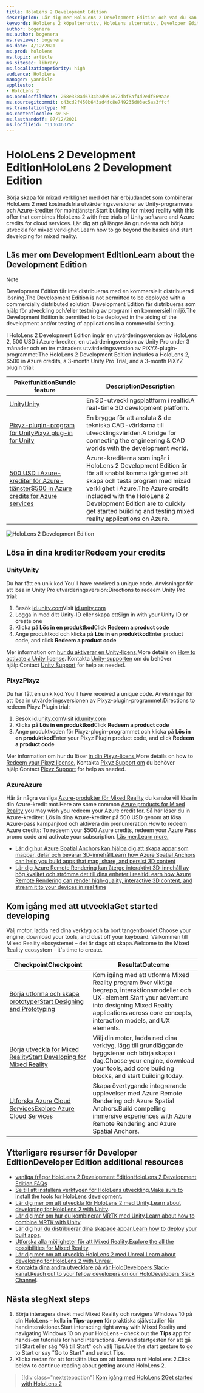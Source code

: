 ```yaml
---
title: HoloLens 2 Development Edition
description: Lär dig mer HoloLens 2 Development Edition och vad du kan göra när du har skaffat en egen.
keywords: HoloLens 2 köpalternativ, HoloLens alternativ, Developer Edition
author: bogenera
ms.author: bogenera
ms.reviewer: bogenera
ms.date: 4/12/2021
ms.prod: hololens
ms.topic: article
ms.sitesec: library
ms.localizationpriority: high
audience: HoloLens
manager: yannisle
appliesto:
- HoloLens 2
ms.openlocfilehash: 268e338ad6734b2d951e72dbf8af4d2edf569aae
ms.sourcegitcommit: c43cd2f450b643ad4fc8e749235d03ec5aa3ffcf
ms.translationtype: MT
ms.contentlocale: sv-SE
ms.lasthandoff: 07/12/2021
ms.locfileid: "113636375"
---
```

# <a name="hololens-2-development-edition"></a><span data-ttu-id="099ec-104">HoloLens 2 Development Edition</span><span class="sxs-lookup"><span data-stu-id="099ec-104">HoloLens 2 Development Edition</span></span>

<span data-ttu-id="099ec-105">Börja skapa för mixad verklighet med det här erbjudandet som kombinerar HoloLens 2 med kostnadsfria utvärderingsversioner av Unity-programvara och Azure-krediter för molntjänster.</span><span class="sxs-lookup"><span data-stu-id="099ec-105">Start building for mixed reality with this offer that combines HoloLens 2 with free trials of Unity software and Azure credits for cloud services.</span></span> <span data-ttu-id="099ec-106">Lär dig att gå längre än grunderna och börja utveckla för mixad verklighet.</span><span class="sxs-lookup"><span data-stu-id="099ec-106">Learn how to go beyond the basics and start developing for mixed reality.</span></span>

## <a name="learn-about-the-development-edition"></a><span data-ttu-id="099ec-107">Läs mer om Development Edition</span><span class="sxs-lookup"><span data-stu-id="099ec-107">Learn about the Development Edition</span></span>

> [!NOTE]
> <span data-ttu-id="099ec-108">Development Edition får inte distribueras med en kommersiellt distribuerad lösning.</span><span class="sxs-lookup"><span data-stu-id="099ec-108">The Development Edition is not permitted to be deployed with a commercially distributed solution.</span></span> <span data-ttu-id="099ec-109">Development Edition får distribueras som hjälp för utveckling och/eller testning av program i en kommersiell miljö.</span><span class="sxs-lookup"><span data-stu-id="099ec-109">The Development Edition is permitted to be deployed in the aiding of the development and/or testing of applications in a commercial setting.</span></span>  

<span data-ttu-id="099ec-110">I HoloLens 2 Development Edition ingår en utvärderingsversion av HoloLens 2, 500 USD i Azure-krediter, en utvärderingsversion av Unity Pro under 3 månader och en tre månaders utvärderingsversion av PiXYZ-plugin-programmet:</span><span class="sxs-lookup"><span data-stu-id="099ec-110">The HoloLens 2 Development Edition includes a HoloLens 2, $500 in Azure credits, a 3-month Unity Pro Trial, and a 3-month PiXYZ plugin trial:</span></span>

| <span data-ttu-id="099ec-111">Paketfunktion</span><span class="sxs-lookup"><span data-stu-id="099ec-111">Bundle feature</span></span> | <span data-ttu-id="099ec-112">Description</span><span class="sxs-lookup"><span data-stu-id="099ec-112">Description</span></span> |
|---|---|
|  [<span data-ttu-id="099ec-113">Unity</span><span class="sxs-lookup"><span data-stu-id="099ec-113">Unity</span></span>](https://unity.com/) | <span data-ttu-id="099ec-114">En 3D-utvecklingsplattform i realtid.</span><span class="sxs-lookup"><span data-stu-id="099ec-114">A real-time 3D development platform.</span></span>   |
|  [<span data-ttu-id="099ec-115">Pixyz-plugin-program för Unity</span><span class="sxs-lookup"><span data-stu-id="099ec-115">Pixyz plug-in for Unity</span></span>](https://www.pixyz-software.com/plugin/) | <span data-ttu-id="099ec-116">En brygga för att ansluta &amp; de tekniska CAD-världarna till utvecklingsvärlden.</span><span class="sxs-lookup"><span data-stu-id="099ec-116">A bridge for connecting the engineering &amp; CAD worlds with the development world.</span></span>   |
| [<span data-ttu-id="099ec-117">500 USD i Azure-krediter för Azure-tjänster</span><span class="sxs-lookup"><span data-stu-id="099ec-117">$500 in Azure credits for Azure services</span></span>](https://azure.microsoft.com/resources/) | <span data-ttu-id="099ec-118">Azure-krediterna som ingår i HoloLens 2 Development Edition är för att snabbt komma igång med att skapa och testa program med mixad verklighet i Azure.</span><span class="sxs-lookup"><span data-stu-id="099ec-118">The Azure credits included with the HoloLens 2 Development Edition are to quickly get started building and testing mixed reality applications on Azure.</span></span> |

![HoloLens 2 Development Edition](./images/hololens-2-dev-ed.png)

## <a name="redeem-your-credits"></a><span data-ttu-id="099ec-120">Lösa in dina krediter</span><span class="sxs-lookup"><span data-stu-id="099ec-120">Redeem your credits</span></span>

### <a name="unity"></a><span data-ttu-id="099ec-121">Unity</span><span class="sxs-lookup"><span data-stu-id="099ec-121">Unity</span></span>
<span data-ttu-id="099ec-122">Du har fått en unik kod.</span><span class="sxs-lookup"><span data-stu-id="099ec-122">You'll have received a unique code.</span></span> <span data-ttu-id="099ec-123">Anvisningar för att lösa in Unity Pro utvärderingsversion:</span><span class="sxs-lookup"><span data-stu-id="099ec-123">Directions to redeem Unity Pro trial:</span></span>
1. <span data-ttu-id="099ec-124">Besök [id.unity.com](http://id.unity.com/)</span><span class="sxs-lookup"><span data-stu-id="099ec-124">Visit [id.unity.com](http://id.unity.com/)</span></span>
1. <span data-ttu-id="099ec-125">Logga in med ditt Unity-ID eller skapa ett</span><span class="sxs-lookup"><span data-stu-id="099ec-125">Sign in with your Unity ID or create one</span></span>
1. <span data-ttu-id="099ec-126">Klicka **på Lös in en produktkod**</span><span class="sxs-lookup"><span data-stu-id="099ec-126">Click **Redeem a product code**</span></span>
1. <span data-ttu-id="099ec-127">Ange produktkod och klicka på **Lös in en produktkod**</span><span class="sxs-lookup"><span data-stu-id="099ec-127">Enter product code, and click **Redeem a product code**</span></span>

<span data-ttu-id="099ec-128">Mer information om [hur du aktiverar en Unity-licens.](https://support.unity3d.com/hc/articles/211438683-How-do-I-activate-my-license-)</span><span class="sxs-lookup"><span data-stu-id="099ec-128">More details on [How to activate a Unity license](https://support.unity3d.com/hc/articles/211438683-How-do-I-activate-my-license-).</span></span> <span data-ttu-id="099ec-129">Kontakta [Unity-supporten](https://support.unity3d.com/hc) om du behöver hjälp.</span><span class="sxs-lookup"><span data-stu-id="099ec-129">Contact [Unity Support](https://support.unity3d.com/hc) for help as needed.</span></span>  

### <a name="pixyz"></a><span data-ttu-id="099ec-130">Pixyz</span><span class="sxs-lookup"><span data-stu-id="099ec-130">Pixyz</span></span>
<span data-ttu-id="099ec-131">Du har fått en unik kod.</span><span class="sxs-lookup"><span data-stu-id="099ec-131">You'll have received a unique code.</span></span> <span data-ttu-id="099ec-132">Anvisningar för att lösa in utvärderingsversionen av Pixyz-plugin-programmet:</span><span class="sxs-lookup"><span data-stu-id="099ec-132">Directions to redeem Pixyz Plugin trial:</span></span>
1. <span data-ttu-id="099ec-133">Besök [id.unity.com](http://id.unity.com/)</span><span class="sxs-lookup"><span data-stu-id="099ec-133">Visit [id.unity.com](http://id.unity.com/)</span></span>
1. <span data-ttu-id="099ec-134">Klicka **på Lös in en produktkod**</span><span class="sxs-lookup"><span data-stu-id="099ec-134">Click **Redeem a product code**</span></span>
1. <span data-ttu-id="099ec-135">Ange produktkoden för Pixyz-plugin-programmet och klicka på **Lös in en produktkod**</span><span class="sxs-lookup"><span data-stu-id="099ec-135">Enter your Pixyz Plugin product code, and click **Redeem a product code**</span></span>

<span data-ttu-id="099ec-136">Mer information om hur du löser [in din Pixyz-licens.](https://www.pixyz-software.com/documentations/html/2020.1/review/TrialLicense.html)</span><span class="sxs-lookup"><span data-stu-id="099ec-136">More details on how to [Redeem your Pixyz license.](https://www.pixyz-software.com/documentations/html/2020.1/review/TrialLicense.html)</span></span> <span data-ttu-id="099ec-137">Kontakta [Pixyz Support om](https://www.pixyz-software.com/support/) du behöver hjälp.</span><span class="sxs-lookup"><span data-stu-id="099ec-137">Contact [Pixyz Support](https://www.pixyz-software.com/support/) for help as needed.</span></span>

### <a name="azure"></a><span data-ttu-id="099ec-138">Azure</span><span class="sxs-lookup"><span data-stu-id="099ec-138">Azure</span></span>
<span data-ttu-id="099ec-139">Här är några vanliga [Azure-produkter för Mixed Reality](https://azure.microsoft.com/topic/mixed-reality/) du kanske vill lösa in din Azure-kredit mot.</span><span class="sxs-lookup"><span data-stu-id="099ec-139">Here are some common [Azure products for Mixed Reality](https://azure.microsoft.com/topic/mixed-reality/) you may wish you redeem your Azure credit for.</span></span>
<span data-ttu-id="099ec-140">Så här löser du in Azure-krediter: Lös in dina Azure-krediter på 500 USD genom att lösa Azure-pass kampanjkod och aktivera din prenumeration.</span><span class="sxs-lookup"><span data-stu-id="099ec-140">How to redeem Azure credits: To redeem your $500 Azure credits, redeem your Azure Pass promo code and activate your subscription.</span></span> [<span data-ttu-id="099ec-141">Läs mer.</span><span class="sxs-lookup"><span data-stu-id="099ec-141">Learn more.</span></span>](hololens2-development-edition-faq.yml#how-can-i-redeem-my--500-azure-credit-)

- [<span data-ttu-id="099ec-142">Lär dig hur Azure Spatial Anchors kan hjälpa dig att skapa appar som mappar, delar och bevarar 3D-innehåll</span><span class="sxs-lookup"><span data-stu-id="099ec-142">Learn how Azure Spatial Anchors can help you build apps that map, share, and persist 3D content</span></span>](https://azure.microsoft.com/services/spatial-anchors/)
- [<span data-ttu-id="099ec-143">Lär dig Azure Remote Rendering kan återge interaktivt 3D-innehåll av hög kvalitet och strömma det till dina enheter i realtid</span><span class="sxs-lookup"><span data-stu-id="099ec-143">Learn how Azure Remote Rendering can render high-quality, interactive 3D content, and stream it to your devices in real time</span></span>](https://azure.microsoft.com/services/remote-rendering/)

## <a name="get-started-developing"></a><span data-ttu-id="099ec-144">Kom igång med att utveckla</span><span class="sxs-lookup"><span data-stu-id="099ec-144">Get started developing</span></span>

<span data-ttu-id="099ec-145">Välj motor, ladda ned dina verktyg och ta bort tangentbordet.</span><span class="sxs-lookup"><span data-stu-id="099ec-145">Choose your engine, download your tools, and dust off your keyboard.</span></span> <span data-ttu-id="099ec-146">Välkommen till Mixed Reality ekosystemet – det är dags att skapa.</span><span class="sxs-lookup"><span data-stu-id="099ec-146">Welcome to the Mixed Reality ecosystem - it's time to create.</span></span>

|     <span data-ttu-id="099ec-147">Checkpoint</span><span class="sxs-lookup"><span data-stu-id="099ec-147">Checkpoint</span></span>                              |     <span data-ttu-id="099ec-148">Resultat</span><span class="sxs-lookup"><span data-stu-id="099ec-148">Outcome</span></span>                                                                                                                    |
|---------------------------------------------|---------------------------------------------------------------------------------------------------------------------------------|
|     [<span data-ttu-id="099ec-149">Börja utforma och skapa prototyper</span><span class="sxs-lookup"><span data-stu-id="099ec-149">Start Designing and Prototyping</span></span>](/windows/mixed-reality/design/design)         |     <span data-ttu-id="099ec-150">Kom igång med att utforma Mixed Reality program över viktiga begrepp, interaktionsmodeller och UX-element.</span><span class="sxs-lookup"><span data-stu-id="099ec-150">Start your adventure into designing Mixed Reality applications across core concepts, interaction models, and UX elements.</span></span>     |
|     [<span data-ttu-id="099ec-151">Börja utveckla för Mixed Reality</span><span class="sxs-lookup"><span data-stu-id="099ec-151">Start Developing for Mixed Reality</span></span>](/windows/mixed-reality/develop/development?tabs=unity)    |     <span data-ttu-id="099ec-152">Välj din motor, ladda ned dina verktyg, lägg till grundläggande byggstenar och börja skapa i dag.</span><span class="sxs-lookup"><span data-stu-id="099ec-152">Choose your engine, download your tools, add core building blocks, and start building today.</span></span>                                  |
|     [<span data-ttu-id="099ec-153">Utforska Azure Cloud Services</span><span class="sxs-lookup"><span data-stu-id="099ec-153">Explore Azure Cloud Services</span></span>](/windows/mixed-reality/develop/mixed-reality-cloud-services)            |     <span data-ttu-id="099ec-154">Skapa övertygande integrerande upplevelser med Azure Remote Rendering och Azure Spatial Anchors.</span><span class="sxs-lookup"><span data-stu-id="099ec-154">Build compelling immersive experiences with Azure Remote Rendering and Azure Spatial Anchors.</span></span>                                 |

## <a name="developer-edition-additional-resources"></a><span data-ttu-id="099ec-155">Ytterligare resurser för Developer Edition</span><span class="sxs-lookup"><span data-stu-id="099ec-155">Developer Edition additional resources</span></span>

- [<span data-ttu-id="099ec-156">vanliga frågor HoloLens 2 Development Edition</span><span class="sxs-lookup"><span data-stu-id="099ec-156">HoloLens 2 Development Edition FAQs</span></span>](hololens2-development-edition-faq.yml)
- [<span data-ttu-id="099ec-157">Se till att installera verktygen för HoloLens utveckling.</span><span class="sxs-lookup"><span data-stu-id="099ec-157">Make sure to install the tools for HoloLens development.</span></span>](/windows/mixed-reality/develop/install-the-tools?tabs=unity)
- <span data-ttu-id="099ec-158">[Lär dig mer om att utveckla för HoloLens 2 med Unity](/windows/mixed-reality/develop/unity/unity-development-overview?tabs=mrtk%2Carr%2Chl2).</span><span class="sxs-lookup"><span data-stu-id="099ec-158">[Learn about developing for HoloLens 2 with Unity](/windows/mixed-reality/develop/unity/unity-development-overview?tabs=mrtk%2Carr%2Chl2).</span></span>
- <span data-ttu-id="099ec-159">[Lär dig mer om hur du kombinerar MRTK med Unity](/windows/mixed-reality/develop/unity/mrtk-getting-started).</span><span class="sxs-lookup"><span data-stu-id="099ec-159">[Learn about how to combine MRTK with Unity](/windows/mixed-reality/develop/unity/mrtk-getting-started).</span></span>
- <span data-ttu-id="099ec-160">[Lär dig hur du distribuerar dina skapade appar.](app-deploy-overview.md)</span><span class="sxs-lookup"><span data-stu-id="099ec-160">[Learn how to deploy your built apps](app-deploy-overview.md).</span></span>
- <span data-ttu-id="099ec-161">[Utforska alla möjligheter för att Mixed Reality](/windows/mixed-reality/).</span><span class="sxs-lookup"><span data-stu-id="099ec-161">[Explore the all the possibilities for Mixed Reality](/windows/mixed-reality/).</span></span>
- [<span data-ttu-id="099ec-162">Lär dig mer om att utveckla HoloLens 2 med Unreal.</span><span class="sxs-lookup"><span data-stu-id="099ec-162">Learn about developing for HoloLens 2 with Unreal.</span></span>](/windows/mixed-reality/develop/unreal/unreal-development-overview?tabs=mrtk%2Casa)
- <span data-ttu-id="099ec-163">[Kontakta dina andra utvecklare på vår HoloDevelopers Slack-kanal.](https://holodevelopersslack.azurewebsites.net/)</span><span class="sxs-lookup"><span data-stu-id="099ec-163">[Reach out to your fellow developers on our HoloDevelopers Slack Channel](https://holodevelopersslack.azurewebsites.net/).</span></span>

## <a name="next-steps"></a><span data-ttu-id="099ec-164">Nästa steg</span><span class="sxs-lookup"><span data-stu-id="099ec-164">Next steps</span></span>

1. <span data-ttu-id="099ec-165">Börja interagera direkt med Mixed Reality och navigera Windows 10 på din HoloLens – kolla **in Tips-appen** för praktiska självstudier för handinteraktioner.</span><span class="sxs-lookup"><span data-stu-id="099ec-165">Start interacting right away with Mixed Reality and navigating Windows 10 on your HoloLens - check out the **Tips** app for hands-on tutorials for hand interactions.</span></span> <span data-ttu-id="099ec-166">Använd startgesten för att gå till Start eller säg "Gå till Start" och välj Tips.</span><span class="sxs-lookup"><span data-stu-id="099ec-166">Use the start gesture to go to Start or say "Go to Start" and select Tips.</span></span>
1. <span data-ttu-id="099ec-167">Klicka nedan för att fortsätta läsa om att komma runt HoloLens 2.</span><span class="sxs-lookup"><span data-stu-id="099ec-167">Click below to continue reading about getting around HoloLens 2.</span></span>

> [!div class="nextstepaction"]
> [<span data-ttu-id="099ec-168">Kom igång med HoloLens 2</span><span class="sxs-lookup"><span data-stu-id="099ec-168">Get started with HoloLens 2</span></span>](hololens2-basic-usage.md)
